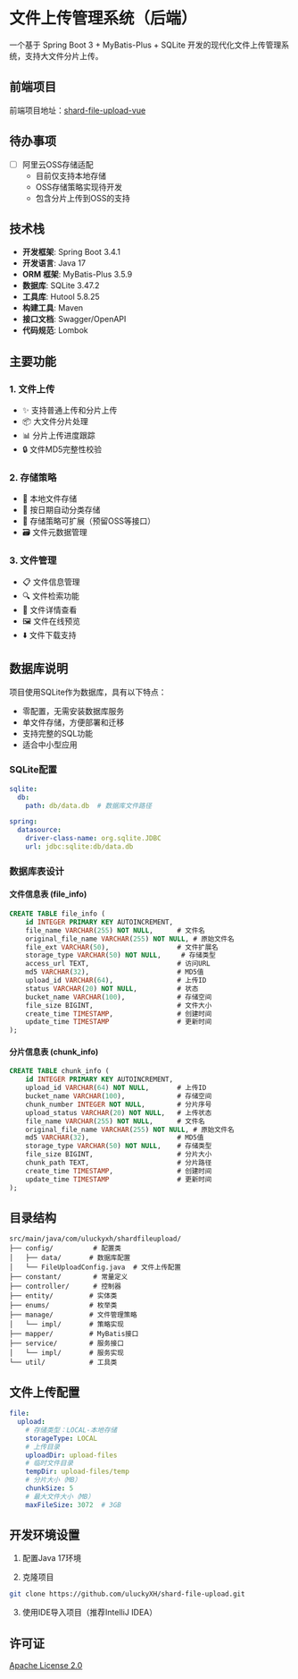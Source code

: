 # 文件上传管理系统（后端）

一个基于 Spring Boot 3 + MyBatis-Plus + SQLite 开发的现代化文件上传管理系统，支持大文件分片上传。

## 前端项目

前端项目地址：[shard-file-upload-vue](https://github.com/uluckyXH/shard-file-upload-vue)

## 待办事项

- [ ] 阿里云OSS存储适配
  - 目前仅支持本地存储
  - OSS存储策略实现待开发
  - 包含分片上传到OSS的支持

## 技术栈

- **开发框架**: Spring Boot 3.4.1
- **开发语言**: Java 17
- **ORM 框架**: MyBatis-Plus 3.5.9
- **数据库**: SQLite 3.47.2
- **工具库**: Hutool 5.8.25
- **构建工具**: Maven
- **接口文档**: Swagger/OpenAPI
- **代码规范**: Lombok

## 主要功能

### 1. 文件上传

- ✨ 支持普通上传和分片上传
- 📦 大文件分片处理
- 📊 分片上传进度跟踪
- 🔒 文件MD5完整性校验

### 2. 存储策略

- 💾 本地文件存储
- 📂 按日期自动分类存储
- 🔌 存储策略可扩展（预留OSS等接口）
- 🗃️ 文件元数据管理

### 3. 文件管理

- 📋 文件信息管理
- 🔍 文件检索功能
- 📄 文件详情查看
- 🖼️ 文件在线预览
- ⬇️ 文件下载支持

## 数据库说明

项目使用SQLite作为数据库，具有以下特点：
- 零配置，无需安装数据库服务
- 单文件存储，方便部署和迁移
- 支持完整的SQL功能
- 适合中小型应用

### SQLite配置
```yaml
sqlite:
  db:
    path: db/data.db  # 数据库文件路径

spring:
  datasource:
    driver-class-name: org.sqlite.JDBC
    url: jdbc:sqlite:db/data.db
```

### 数据库表设计

#### 文件信息表 (file_info)
```sql
CREATE TABLE file_info (
    id INTEGER PRIMARY KEY AUTOINCREMENT,
    file_name VARCHAR(255) NOT NULL,      # 文件名
    original_file_name VARCHAR(255) NOT NULL, # 原始文件名
    file_ext VARCHAR(50),                 # 文件扩展名
    storage_type VARCHAR(50) NOT NULL,     # 存储类型
    access_url TEXT,                      # 访问URL
    md5 VARCHAR(32),                      # MD5值
    upload_id VARCHAR(64),                # 上传ID
    status VARCHAR(20) NOT NULL,          # 状态
    bucket_name VARCHAR(100),             # 存储空间
    file_size BIGINT,                     # 文件大小
    create_time TIMESTAMP,                # 创建时间
    update_time TIMESTAMP                 # 更新时间
);
```

#### 分片信息表 (chunk_info)
```sql
CREATE TABLE chunk_info (
    id INTEGER PRIMARY KEY AUTOINCREMENT,
    upload_id VARCHAR(64) NOT NULL,       # 上传ID
    bucket_name VARCHAR(100),             # 存储空间
    chunk_number INTEGER NOT NULL,        # 分片序号
    upload_status VARCHAR(20) NOT NULL,   # 上传状态
    file_name VARCHAR(255) NOT NULL,      # 文件名
    original_file_name VARCHAR(255) NOT NULL, # 原始文件名
    md5 VARCHAR(32),                      # MD5值
    storage_type VARCHAR(50) NOT NULL,    # 存储类型
    file_size BIGINT,                     # 分片大小
    chunk_path TEXT,                      # 分片路径
    create_time TIMESTAMP,                # 创建时间
    update_time TIMESTAMP                 # 更新时间
);
```

## 目录结构

```
src/main/java/com/uluckyxh/shardfileupload/
├── config/          # 配置类
│   ├── data/       # 数据库配置
│   └── FileUploadConfig.java  # 文件上传配置
├── constant/        # 常量定义
├── controller/      # 控制器
├── entity/         # 实体类
├── enums/          # 枚举类
├── manage/         # 文件管理策略
│   └── impl/       # 策略实现
├── mapper/         # MyBatis接口
├── service/        # 服务接口
│   └── impl/       # 服务实现
└── util/           # 工具类
```

## 文件上传配置

```yaml
file:
  upload:
    # 存储类型：LOCAL-本地存储
    storageType: LOCAL
    # 上传目录
    uploadDir: upload-files
    # 临时文件目录
    tempDir: upload-files/temp
    # 分片大小（MB）
    chunkSize: 5
    # 最大文件大小（MB）
    maxFileSize: 3072  # 3GB
```

## 开发环境设置

1. 配置Java 17环境

2. 克隆项目
```bash
git clone https://github.com/uluckyXH/shard-file-upload.git
```

3. 使用IDE导入项目（推荐IntelliJ IDEA）

## 许可证

[Apache License 2.0](LICENSE)
